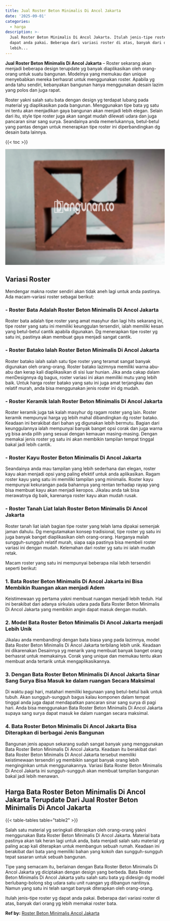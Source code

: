 ```yaml
---
title: Jual Roster Beton Minimalis Di Ancol Jakarta
date: '2025-09-01'
categories:
  - harga
description: >-
  Jual Roster Beton Minimalis Di Ancol Jakarta. Itulah jenis-tipe roster yg
  dapat anda pakai. Beberapa dari variasi roster di atas, banyak dari orang yg
  lebih...
---
```


**Jual Roster Beton Minimalis Di Ancol Jakarta** – Roster sekarang akan menjadi beberapa design terupdate yg banyak diaplikasikan oleh orang-orang untuk suatu bangunan. Modelnya yang memukau dan unique menyebabkan mereka berhasrat untuk menggunakan roster. Apabila yg anda tahu sendiri, kebanyakan bangunan hanya menggunakan desain lazim yang polos dan juga rapat.

Roster yakni salah satu bata dengan design yg terdapat lubang pada material yg diaplikasikan pada bangunan. Menggunakan tipe bata yg satu ini tentu akan menjadikan gaya bangunan akan menjadi lebih elegan. Selain dari itu, style tipe roster juga akan sangat mudah dilewati udara dan juga pancaran sinar sang surya. Seandainya anda memerlukannya, betul-betul yang pantas dengan untuk menerapkan tipe roster ini diperbandingkan dg desain bata lainnya.

{{< toc >}}

![Jual Roster Beton Minimalis Di Ancol Jakarta](/images/bata-roster-minimalis-28.png)

## Variasi Roster

Mendengar makna roster sendiri akan tidak aneh lagi untuk anda pastinya. Ada macam-variasi roster sebagai berikut:

### \- Roster Bata Adalah Roster Beton Minimalis Di Ancol Jakarta

Roster bata adalah tipe roster yang amat masyhur dan lagi hits sekarang ini, tipe roster yang satu ini memiliki keunggulan tersendiri, ialah memiliki kesan yang betul-betul cantik apabila digunakan. Dg menerapkan tipe roster yg satu ini, pastinya akan membuat gaya menjadi sangat cantik.

### \- Roster Batako Ialah Roster Beton Minimalis Di Ancol Jakarta

Roster batako ialah salah satu tipe roster yang teramat sangat banyak digunakan oleh orang-orang. Roster batako lazimnya memiliki warna abu-abu dan kerap kali diaplikasikan di sisi luar hunian. Jika anda cakap dalam menDesignnya dg bagus, roster variasi ini akan memiliki mutu yang lebih baik. Untuk harga roster batako yang satu ini juga amat terjangkau dan relatif murah, anda bisa menggunakan jenis roster ini dg mudah.

### \- Roster Keramik Ialah Roster Beton Minimalis Di Ancol Jakarta

Roster keramik juga tak kalah masyhur dg ragam roster yang lain. Roster keramik mempunyai harga yg lebih mahal dibandingkan dg roster batako. Keadaan ini berakibat dari bahan yg digunakan lebih bermutu. Bagian dari keunggulannya ialah mempunyai banyak banget opsi corak dan juga warna yg bisa anda pilih yang sesuai dengan kemauan masing-masing. Dengan memakai jenis roster yg satu ini akan membikin tampilan tempat tinggal bakal jadi lebih cantik.

### \- Roster Kayu Roster Beton Minimalis Di Ancol Jakarta

Seandainya anda mau tampilan yang lebih sederhana dan elegan, roster kayu akan menjadi opsi yang paling efektif untuk anda aplikasikan. Ragam roster kayu yang satu ini memiliki tampilan yang minimalis. Roster kayu mempunyai kekurangan pada bahannya yang rentan terhadap rayap yang bisa membuat kayu akan menjadi keropos. Jikalau anda tak bisa merawatnya dg baik, karenanya roster kayu akan mudah rusak.

### \- Roster Tanah Liat Ialah Roster Beton Minimalis Di Ancol Jakarta

Roster tanah liat ialah bagian tipe roster yang telah lama dipakai semenjak jaman dahulu. Dg mengutamakan konsep tradisional, tipe roster yg satu ini juga banyak banget diaplikasikan oleh orang-orang. Harganya malah sungguh-sungguh relatif murah, siapa saja pastinya bisa membeli roster variasi ini dengan mudah. Kelemahan dari roster yg satu ini ialah mudah retak.

Macam roster yang satu ini mempunyai beberapa nilai lebih tersendiri seperti berikut:

### 1\. Bata Roster Beton Minimalis Di Ancol Jakarta ini Bisa Membikin Ruangan akan menjadi Adem

Keistimewaan yg pertama yakni membuat ruangan menjadi lebih teduh. Hal ini berakibat dari adanya sirkulais udara pada Bata Roster Beton Minimalis Di Ancol Jakarta yang membikin angin dapat masuk dengan mudah.

### 2\. Model Bata Roster Beton Minimalis Di Ancol Jakarta menjadi Lebih Unik

Jikalau anda membandingi dengan bata biasa yang pada lazimnya, model Bata Roster Beton Minimalis Di Ancol Jakarta terbilang lebih unik. Keadaan ini dikarenakan Desainnya yg menarik yang membuat banyak banget orang berhasrat untuk memakainya. Corak yang unique dan memukau tentu akan membuat anda tertarik untuk mengaplikasikannya.

### 3\. Dengan Bata Roster Beton Minimalis Di Ancol Jakarta Sinar Sang Surya Bisa Masuk ke dalam ruangan Secara Maksimal

Di waktu pagi hari, matahari memiliki kegunaan yang betul-betul baik untuk tubuh. Akan sungguh-sungguh bagus kalau komponen dalam tempat tinggal anda juga dapat mendapatkan pancaran sinar sang surya di pagi hari. Anda bisa menggunakan Bata Roster Beton Minimalis Di Ancol Jakarta supaya sang surya dapat masuk ke dalam ruangan secara maksimal.

### 4\. Bata Roster Beton Minimalis Di Ancol Jakarta Bisa Diterapkan di berbagai Jenis Bangunan

Bangunan jenis apapun sekarang sudah sangat banyak yang menggunakan Bata Roster Beton Minimalis Di Ancol Jakarta. Keadaan itu berakibat dari Bata Roster Beton Minimalis Di Ancol Jakarta tersebut memiliki keistimewaan tersendiri yg membikin sangat banyak orang lebih menginginkan untuk menggunakannya. Variasi Bata Roster Beton Minimalis Di Ancol Jakarta ini sungguh-sungguh akan membuat tampilan bangunan bakal jadi lebih menawan.

## Harga Bata Roster Beton Minimalis Di Ancol Jakarta Terupdate Dari Jual Roster Beton Minimalis Di Ancol Jakarta

{{< table-tables table="table2" >}}

Salah satu material yg seringkali diterapkan oleh orang-orang yakni menggunakan Bata Roster Beton Minimalis Di Ancol Jakarta. Material bata pastinya akan tak heran lagi untuk anda, bata menjadi salah satu material yg paling acap kali diterapkan untuk membangun sebuah rumah. Keadaan ini berakibat dari bata yang memiliki bahan yang kokoh dan sungguh-sungguh tepat sasaran untuk sebuah bangunan.

Tipe yang semacam itu, berlainan dengan Bata Roster Beton Minimalis Di Ancol Jakarta yg diciptakan dengan design yang berbeda. Bata Roster Beton Minimalis Di Ancol Jakarta yaitu salah satu bata yg didesign dg model berlubang-bolong sbg udara satu unit ruangan yg dibangun nantinya. Namun yang satu ini telah sangat banyak diterapkan oleh orang-orang.

Itulah jenis-tipe roster yg dapat anda pakai. Beberapa dari variasi roster di atas, banyak dari orang yg lebih memakai roster bata.

**Ref by:** [Roster Beton Minimalis Ancol Jakarta](https://id.wikipedia.org/wiki/Roster)
